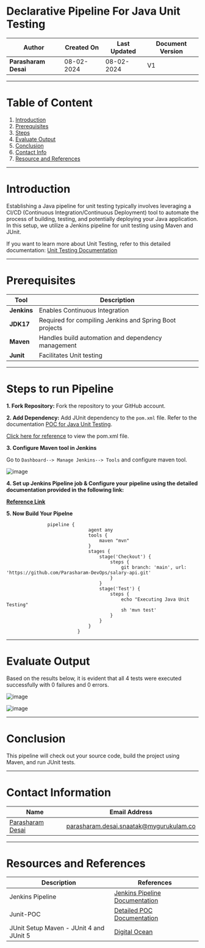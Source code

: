 # Declarative Pipeline For Java Unit Testing

| **Author** | **Created On** | **Last Updated** | **Document Version** |
| ---------- | -------------- | ---------------- | -------------------- |
| **Parasharam Desai** | 08-02-2024 | 08-02-2024 | V1 |

---

# Table of Content

1. [Introduction](#introduction)
2. [Prerequisites](#prerequisites)
3. [Steps](#steps)
4. [Evaluate Output](#evaluate-output)
5. [Conclusion](#conclusion)
6. [Contact Info](#contact-info)
7. [Resource and References](#resource-and-references)


---

# Introduction

Establishing a Java pipeline for unit testing typically involves leveraging a CI/CD (Continuous Integration/Continuous Deployment) tool to automate the process of building, testing, and potentially deploying your Java application. In this setup, we utilize a Jenkins pipeline for unit testing using Maven and JUnit.

If you want to learn more about Unit Testing, refer to this detailed documentation: [Unit Testing Documentation](https://github.com/avengers-p7/Documentation/blob/main/Application_CI/Design/03-%20Java%20CI%20checks/Unit%20Testing/README.md)


---

# Prerequisites

| Tool | Description |
| ---- | ----------- |
| **Jenkins** | Enables Continuous Integration |
| **JDK17** | Required for compiling Jenkins and Spring Boot projects |
| **Maven** | Handles build automation and dependency management |
| **Junit** | Facilitates Unit testing |

---

# Steps to run Pipeline

**1. Fork Repository:** Fork the repository to your GitHub account.

**2. Add Dependency:** Add JUnit dependency to the `pom.xml` file. Refer to the documentation [POC for Java Unit Testing](https://github.com/avengers-p7/Documentation/blob/main/Application_CI/Design/03-%20Java%20CI%20checks/Unit-Testing-Poc.md).

[Click here for reference](https://github.com/Parasharam-DevOps/salary-api/blob/main/pom.xml) to view the pom.xml file.

**3. Configure Maven tool in Jenkins**

Go to `Dashboard--> Manage Jenkins--> Tools` and configure maven tool.

![image](https://github.com/avengers-p7/Documentation/assets/156056444/d9ff8a0d-900a-4e4b-ac68-34507ef3348b)

**4. Set up Jenkins Pipeline job & Configure your pipeline using the detailed documentation provided in the following link:**

**[Reference Link]()**


**5. Now Build Your Pipelne**


                   pipeline {
                                  agent any
                                  tools {
                                      maven "mvn"
                                  }
                                  stages {
                                      stage('Checkout') {
                                          steps {
                                              git branch: 'main', url: 'https://github.com/Parasharam-DevOps/salary-api.git'
                                          }
                                      }
                                      stage('Test') {
                                          steps {
                                              echo "Executing Java Unit Testing"
                                              sh 'mvn test'
                                          }
                                      }
                                  }
                              }

---

# Evaluate Output

Based on the results below, it is evident that all 4 tests were executed successfully with 0 failures and 0 errors.

![image](https://github.com/avengers-p7/Documentation/assets/156056709/d2c75a85-6d40-4ec0-9d8d-334e77b37cc7)

![image](https://github.com/avengers-p7/Documentation/assets/156056709/9a36ef04-a73d-4241-866b-a70a792f05f3)

---

# Conclusion

This pipeline will check out your source code, build the project using Maven, and run JUnit tests.

---

# Contact Information

| Name | Email Address |
| ---- | ------------- |
| [Parasharam Desai](https://github.com/Parasharam-Desai) | parasharam.desai.snaatak@mygurukulam.co |

---

# Resources and References

| Description | References |
| ----------- | ---------- |
| Jenkins Pipeline | [Jenkins Pipeline Documentation](https://www.jenkins.io/doc/book/pipeline/) |
| Junit-POC | [Detailed POC Documentation](https://github.com/avengers-p7/Documentation/blob/main/Application_CI/Design/03-%20Java%20CI%20checks/Unit%20Testing/POC.md) |
| JUnit Setup Maven - JUnit 4 and JUnit 5 | [Digital Ocean ](https://www.digitalocean.com/community/tutorials/junit-setup-maven) |
